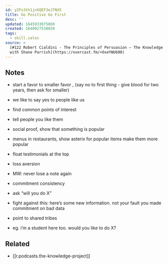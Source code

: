 ```yaml
---
id: y2Ps3th1jnXQEF3eJ7NX5
title: Go Positive Go First
desc: ''
updated: 1645933075069
created: 1640927538850
tags:
  - skill.sales
source: >
  [#122 Robert Cialdini - The Principles of Persuasion — The Knowledge Project
  with Shane Parrish](https://overcast.fm/+OxeYWU600)
---
```


## Notes

- start a favor to smaller favor , (say no to first thing - give blood for two years, then ask for smaller)

- we like to say yes to people like us
- find common points of interest 
- tell people you like them

- social proof, show that something is popular
- menus in restaurants, show asterix for popular items make them more popular
- float testimonials at the top

- loss aversion
- MW: never lose a note again 

- commitment consistency
- ask “will you do X”
- fight against this: here’s some new information. not your fault you made commitment on bad data

- point to shared tribes
- eg. i’m a student here too. would you like to do X?

## Related
- [[r.podcasts.the-knowledge-project]]
